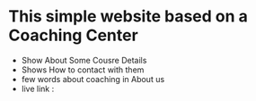<h1>This simple website based on a Coaching Center </h1>
<ul>
  <li>Show About Some Cousre Details</li>
  <li>Shows How to contact with them</li>
  <li>few words about coaching in About us</li>
  <li>live link : </li>
  </ul>
  
  
